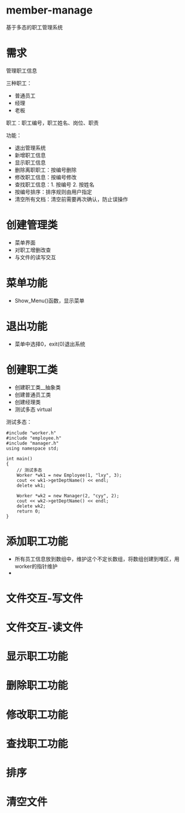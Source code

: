 # member-manage
基于多态的职工管理系统


# 需求

管理职工信息

三种职工：
- 普通员工
- 经理
- 老板

职工：职工编号，职工姓名、岗位、职责

功能：
- 退出管理系统
- 新增职工信息
- 显示职工信息
- 删除离职职工：按编号删除
- 修改职工信息：按编号修改
- 查找职工信息：1. 按编号 2. 按姓名
- 按编号排序：排序规则由用户指定
- 清空所有文档：清空前需要再次确认，防止误操作


# 创建管理类
- 菜单界面
- 对职工增删改查
- 与文件的读写交互

# 菜单功能
- Show_Menu()函数，显示菜单

# 退出功能
- 菜单中选择0，exit(0)退出系统

# 创建职工类
- 创建职工类__抽象类
- 创建普通员工类
- 创建经理类
- 测试多态 virtual

测试多态：
```
#include "worker.h"
#include "employee.h"
#include "manager.h"
using namespace std;

int main()
{
    // 测试多态
    Worker *wk1 = new Employee(1, "lxy", 3);
    cout << wk1->getDeptName() << endl;
    delete wk1;

    Worker *wk2 = new Manager(2, "cyy", 2);
    cout << wk2->getDeptName() << endl;
    delete wk2;
    return 0;
}
```

# 添加职工功能
- 所有员工信息放到数组中，维护这个不定长数组，将数组创建到堆区，用worker的指针维护
-  
# 文件交互-写文件

# 文件交互-读文件

# 显示职工功能

# 删除职工功能

# 修改职工功能

# 查找职工功能

# 排序

# 清空文件